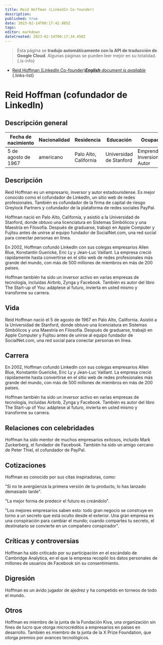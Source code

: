 ```yaml
---
title: Reid Hoffman (LinkedIn Co-founder)
description: 
published: true
date: 2023-02-14T00:17:42.805Z
tags: 
editor: markdown
dateCreated: 2023-02-14T00:17:34.450Z
---
```


> Esta página se **tradujo automáticamente con la API de traducción de Google Cloud**.
Algunas páginas se pueden leer mejor en su totalidad.{.is-info}



- [Reid Hoffman (LinkedIn Co-founder)***English** document is available*](/en/Knowledge-base/Dictionary/Person/reid-hoffman-linkedin-co-founder)
{.links-list}


# Reid Hoffman (cofundador de LinkedIn)

## Descripción general

| Fecha de nacimiento | Nacionalidad | Residencia | Educación | Ocupación |
| ------------- | ----------- | --------- | --------- | ---------- |
| 5 de agosto de 1967 | americano | Palo Alto, California | Universidad de Stanford | Emprendedor, Inversionista, Autor |

## Descripción

Reid Hoffman es un empresario, inversor y autor estadounidense. Es mejor conocido como el cofundador de LinkedIn, un sitio web de redes profesionales. También es cofundador de la firma de capital de riesgo Greylock Partners y cofundador de la plataforma de redes sociales PayPal.

Hoffman nació en Palo Alto, California, y asistió a la Universidad de Stanford, donde obtuvo una licenciatura en Sistemas Simbólicos y una Maestría en Filosofía. Después de graduarse, trabajó en Apple Computer y Fujitsu antes de unirse al equipo fundador de SocialNet.com, una red social para conectar personas en línea.

En 2002, Hoffman cofundó LinkedIn con sus colegas empresarios Allen Blue, Konstantin Guericke, Eric Ly y Jean-Luc Vaillant. La empresa creció rápidamente hasta convertirse en el sitio web de redes profesionales más grande del mundo, con más de 500 millones de miembros en más de 200 países.

Hoffman también ha sido un inversor activo en varias empresas de tecnología, incluidas Airbnb, Zynga y Facebook. También es autor del libro The Start-up of You: adáptese al futuro, invierta en usted mismo y transforme su carrera.

## Vida

Reid Hoffman nació el 5 de agosto de 1967 en Palo Alto, California. Asistió a la Universidad de Stanford, donde obtuvo una licenciatura en Sistemas Simbólicos y una Maestría en Filosofía. Después de graduarse, trabajó en Apple Computer y Fujitsu antes de unirse al equipo fundador de SocialNet.com, una red social para conectar personas en línea.

## Carrera

En 2002, Hoffman cofundó LinkedIn con sus colegas empresarios Allen Blue, Konstantin Guericke, Eric Ly y Jean-Luc Vaillant. La empresa creció rápidamente hasta convertirse en el sitio web de redes profesionales más grande del mundo, con más de 500 millones de miembros en más de 200 países.

Hoffman también ha sido un inversor activo en varias empresas de tecnología, incluidas Airbnb, Zynga y Facebook. También es autor del libro The Start-up of You: adáptese al futuro, invierta en usted mismo y transforme su carrera.

## Relaciones con celebridades

Hoffman ha sido mentor de muchos empresarios exitosos, incluido Mark Zuckerberg, el fundador de Facebook. También ha sido un amigo cercano de Peter Thiel, el cofundador de PayPal.

## Cotizaciones

Hoffman es conocido por sus citas inspiradoras, como:

"Si no te avergüenza la primera versión de tu producto, lo has lanzado demasiado tarde".

"La mejor forma de predecir el futuro es creándolo".

"Los mejores empresarios saben esto: todo gran negocio se construye en torno a un secreto que está oculto desde el exterior. Una gran empresa es una conspiración para cambiar el mundo; cuando compartes tu secreto, el destinatario se convierte en un compañero conspirador".

## Críticas y controversias

Hoffman ha sido criticado por su participación en el escándalo de Cambridge Analytica, en el que la empresa recopiló los datos personales de millones de usuarios de Facebook sin su consentimiento.

## Digresión

Hoffman es un ávido jugador de ajedrez y ha competido en torneos de todo el mundo.

## Otros

Hoffman es miembro de la junta de la Fundación Kiva, una organización sin fines de lucro que otorga microcréditos a empresarios en países en desarrollo. También es miembro de la junta de la X Prize Foundation, que otorga premios por avances tecnológicos.